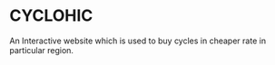 # CYCLOHIC
An Interactive website which is used to buy cycles in cheaper rate in particular region.
